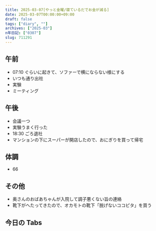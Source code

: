 ```yaml
---
title: 2025-03-07[やっと金曜/寝ているだでお金が減る]
date: 2025-03-07T00:00:00+09:00
draft: false
tags: ["diary", ""]
archives: ["2025-03"]
n年日記: ["0307"]
slug: 711291
---
```


## 午前

- 07:10 ぐらいに起きて、ソファーで横にならない様にする
- いつも通り出社
- 実験
- ミーティング

## 午後

- 会議一つ
- 実験うまく行った
- 18:30 ごろ退社
- マンションの下にスーパーが開店したので、おにぎりを買って帰宅

## 体調

- 66

## その他

- 奥さんのおばあちゃんが入院して調子悪くない旨の連絡
- 靴下がへたってきたので、オカモトの靴下「脱げないココピタ」を買う

## 今日の Tabs

